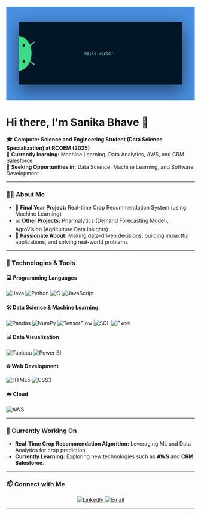 <p align="center">
  <img src="logo.png" alt="Welcome Image" height="250" width="900"/>
</p>

# Hi there, I'm Sanika Bhave 👋

🎓 **Computer Science and Engineering Student (Data Science Specialization) at RCOEM (2025)**  
🌱 **Currently learning:** Machine Learning, Data Analytics, AWS, and CRM Salesforce  
💼 **Seeking Opportunities in:** Data Science, Machine Learning, and Software Development

---

### 👨‍💻 About Me
- 🔬 **Final Year Project:** Real-time Crop Recommendation System (using Machine Learning)
- 📊 **Other Projects:** Pharmalytics (Demand Forecasting Model), AgroVision (Agriculture Data Insights)
- 🎉 **Passionate About:** Making data-driven decisions, building impactful applications, and solving real-world problems

---

### 🔧 Technologies & Tools

#### 💻 Programming Languages
![Java](https://img.shields.io/badge/Java-%23ED8B00?style=for-the-badge&logo=openjdk&logoColor=white)
![Python](https://img.shields.io/badge/Python-3670A0?style=for-the-badge&logo=python&logoColor=ffdd54)
![C](https://img.shields.io/badge/C-00599C?style=for-the-badge&logo=c&logoColor=white)
![JavaScript](https://img.shields.io/badge/JavaScript-%23323330?style=for-the-badge&logo=javascript&logoColor=%23F7DF1E)

#### 🛠️ Data Science & Machine Learning
![Pandas](https://img.shields.io/badge/Pandas-%23150458?style=for-the-badge&logo=pandas&logoColor=white)
![NumPy](https://img.shields.io/badge/NumPy-%23013243?style=for-the-badge&logo=numpy&logoColor=white)
![TensorFlow](https://img.shields.io/badge/TensorFlow-FF6F00?style=for-the-badge&logo=tensorflow&logoColor=white)
![SQL](https://img.shields.io/badge/SQL-%2300f?style=for-the-badge&logo=sqlite&logoColor=white)
![Excel](https://img.shields.io/badge/Excel-217346?style=for-the-badge&logo=microsoft-excel&logoColor=white)

#### 📊 Data Visualization
![Tableau](https://img.shields.io/badge/Tableau-E97627?style=for-the-badge&logo=tableau&logoColor=white)
![Power BI](https://img.shields.io/badge/PowerBI-F2C811?style=for-the-badge&logo=powerbi&logoColor=black)

#### 🌐 Web Development
![HTML5](https://img.shields.io/badge/HTML5-%23E34F26?style=for-the-badge&logo=html5&logoColor=white)
![CSS3](https://img.shields.io/badge/CSS3-%231572B6?style=for-the-badge&logo=css3&logoColor=white)

#### ☁️ Cloud 
![AWS](https://img.shields.io/badge/AWS-%23FF9900?style=for-the-badge&logo=amazon-aws&logoColor=white)

---

### 🌱 Currently Working On
- **Real-Time Crop Recommendation Algorithm:** Leveraging ML and Data Analytics for crop prediction.
- **Currently Learning:** Exploring new technologies such as **AWS** and **CRM Salesforce**.

---

### 📫 Connect with Me
<p align="center">
  <a href="https://www.linkedin.com/in/sanika-bhave/" target="_blank">
    <img src="https://img.shields.io/badge/LinkedIn-0A66C2?style=for-the-badge&logo=linkedin&logoColor=white" alt="LinkedIn">
  </a>
  <a href="mailto:sanikabhave123@gmail.com" target="_blank">
    <img src="https://img.shields.io/badge/Email-D14836?style=for-the-badge&logo=gmail&logoColor=white" alt="Email">
  </a>
</p>


---
